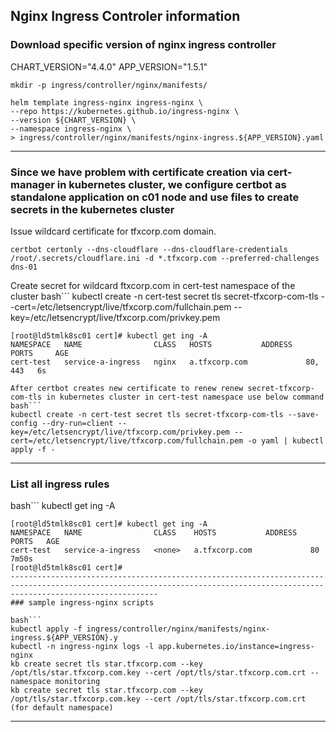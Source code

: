 ## Nginx Ingress Controler information

### Download specific version of nginx ingress controller

CHART_VERSION="4.4.0"
APP_VERSION="1.5.1"

```
mkdir -p ingress/controller/nginx/manifests/

helm template ingress-nginx ingress-nginx \
--repo https://kubernetes.github.io/ingress-nginx \
--version ${CHART_VERSION} \
--namespace ingress-nginx \
> ingress/controller/nginx/manifests/nginx-ingress.${APP_VERSION}.yaml
```
-----------------------------------------------------------------------------------------------------------------------------------------------------------------------------
### Since we have problem with certificate creation via cert-manager in kubernetes cluster, we configure certbot as standalone application on c01 node and use files to create secrets in the kubernetes cluster 

Issue wildcard certificate for tfxcorp.com domain. 
```
certbot certonly --dns-cloudflare --dns-cloudflare-credentials /root/.secrets/cloudflare.ini -d *.tfxcorp.com --preferred-challenges dns-01
```
Create secret for wildcard ftxcorp.com in cert-test namespace of the cluster
bash```
kubectl create -n cert-test secret tls secret-tfxcorp-com-tls   --cert=/etc/letsencrypt/live/tfxcorp.com/fullchain.pem   --key=/etc/letsencrypt/live/tfxcorp.com/privkey.pem
```
[root@ld5tmlk8sc01 cert]# kubectl get ing -A
NAMESPACE   NAME                CLASS   HOSTS           ADDRESS   PORTS     AGE
cert-test   service-a-ingress   nginx   a.tfxcorp.com             80, 443   6s

After certbot creates new certificate to renew renew secret-tfxcorp-com-tls in kubernetes cluster in cert-test namespace use below command
bash``` 
kubectl create -n cert-test secret tls secret-tfxcorp-com-tls --save-config --dry-run=client --key=/etc/letsencrypt/live/tfxcorp.com/privkey.pem --cert=/etc/letsencrypt/live/tfxcorp.com/fullchain.pem -o yaml | kubectl apply -f -
```
-----------------------------------------------------------------------------------------------------------------------------------------------------------------------------
### List all ingress rules
bash```
kubectl get ing -A
```
[root@ld5tmlk8sc01 cert]# kubectl get ing -A
NAMESPACE   NAME                CLASS    HOSTS           ADDRESS   PORTS   AGE
cert-test   service-a-ingress   <none>   a.tfxcorp.com             80      7m50s
[root@ld5tmlk8sc01 cert]#
-----------------------------------------------------------------------------------------------------------------------------------------------------------------------------
### sample ingress-nginx scripts

bash```
kubectl apply -f ingress/controller/nginx/manifests/nginx-ingress.${APP_VERSION}.y
kubectl -n ingress-nginx logs -l app.kubernetes.io/instance=ingress-nginx
kb create secret tls star.tfxcorp.com --key /opt/tls/star.tfxcorp.com.key --cert /opt/tls/star.tfxcorp.com.crt --namespace monitoring
kb create secret tls star.tfxcorp.com --key /opt/tls/star.tfxcorp.com.key --cert /opt/tls/star.tfxcorp.com.crt  (for default namespace)
```
-----------------------------------------------------------------------------------------------------------------------------------------------------------------------------
